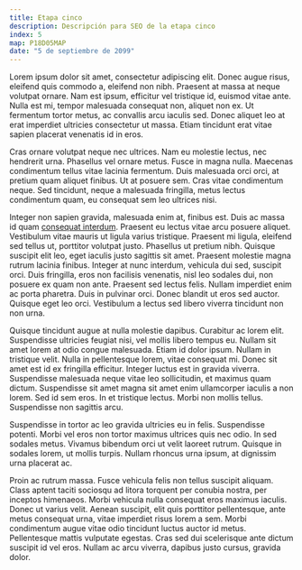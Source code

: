 ```yaml
---
title: Etapa cinco
description: Descripción para SEO de la etapa cinco
index: 5
map: P18D05MAP
date: "5 de septiembre de 2099"
---
```

Lorem ipsum dolor sit amet, consectetur adipiscing elit. Donec augue risus, eleifend quis commodo a, eleifend non nibh. Praesent at massa at neque volutpat ornare. Nam est ipsum, efficitur vel tristique id, euismod vitae ante. Nulla est mi, tempor malesuada consequat non, aliquet non ex. Ut fermentum tortor metus, ac convallis arcu iaculis sed. Donec aliquet leo at erat imperdiet ultricies consectetur ut massa. Etiam tincidunt erat vitae sapien placerat venenatis id in eros.

Cras ornare volutpat neque nec ultrices. Nam eu molestie lectus, nec hendrerit urna. Phasellus vel ornare metus. Fusce in magna nulla. Maecenas condimentum tellus vitae lacinia fermentum. Duis malesuada orci orci, at pretium quam aliquet finibus. Ut at posuere sem. Cras vitae condimentum neque. Sed tincidunt, neque a malesuada fringilla, metus lectus condimentum quam, eu consequat sem leo ultrices nisi.

Integer non sapien gravida, malesuada enim at, finibus est. Duis ac massa id quam [consequat interdum](http://www.twitter.com). Praesent eu lectus vitae arcu posuere aliquet. Vestibulum vitae mauris ut ligula varius tristique. Praesent mi ligula, eleifend sed tellus ut, porttitor volutpat justo. Phasellus ut pretium nibh. Quisque suscipit elit leo, eget iaculis justo sagittis sit amet. Praesent molestie magna rutrum lacinia finibus. Integer at nunc interdum, vehicula dui sed, suscipit orci. Duis fringilla, eros non facilisis venenatis, nisl leo sodales dui, non posuere ex quam non ante. Praesent sed lectus felis. Nullam imperdiet enim ac porta pharetra. Duis in pulvinar orci. Donec blandit ut eros sed auctor. Quisque eget leo orci. Vestibulum a lectus sed libero viverra tincidunt non non urna.

Quisque tincidunt augue at nulla molestie dapibus. Curabitur ac lorem elit. Suspendisse ultricies feugiat nisi, vel mollis libero tempus eu. Nullam sit amet lorem at odio congue malesuada. Etiam id dolor ipsum. Nullam in tristique velit. Nulla in pellentesque lorem, vitae consequat mi. Donec sit amet est id ex fringilla efficitur. Integer luctus est in gravida viverra. Suspendisse malesuada neque vitae leo sollicitudin, et maximus quam dictum. Suspendisse sit amet magna sit amet enim ullamcorper iaculis a non lorem. Sed id sem eros. In et tristique lectus. Morbi non mollis tellus. Suspendisse non sagittis arcu.

Suspendisse in tortor ac leo gravida ultricies eu in felis. Suspendisse potenti. Morbi vel eros non tortor maximus ultrices quis nec odio. In sed sodales metus. Vivamus bibendum orci ut velit laoreet rutrum. Quisque in sodales lorem, ut mollis turpis. Nullam rhoncus urna ipsum, at dignissim urna placerat ac.

Proin ac rutrum massa. Fusce vehicula felis non tellus suscipit aliquam. Class aptent taciti sociosqu ad litora torquent per conubia nostra, per inceptos himenaeos. Morbi vehicula nulla consequat eros maximus iaculis. Donec ut varius velit. Aenean suscipit, elit quis porttitor pellentesque, ante metus consequat urna, vitae imperdiet risus lorem a sem. Morbi condimentum augue vitae odio tincidunt luctus auctor id metus. Pellentesque mattis vulputate egestas. Cras sed dui scelerisque ante dictum suscipit id vel eros. Nullam ac arcu viverra, dapibus justo cursus, gravida dolor.